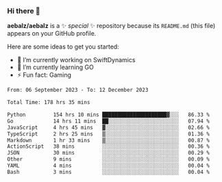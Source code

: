 ### Hi there 👋

**aebalz/aebalz** is a ✨ _special_ ✨ repository because its `README.md` (this file) appears on your GitHub profile.

Here are some ideas to get you started:

- 🔭 I’m currently working on SwiftDynamics
- 🌱 I’m currently learning GO
-  ⚡ Fun fact: Gaming
  
  <!--
- 👯 I’m looking to collaborate on ...
- 🤔 I’m looking for help with ...
- 💬 Ask me about ...
- 📫 How to reach me: ...
- 😄 Pronouns: ...
-->

<!--START_SECTION:waka-->

```txt
From: 06 September 2023 - To: 12 December 2023

Total Time: 178 hrs 35 mins

Python         154 hrs 10 mins █████████████████████▓░░░   86.33 %
Go             14 hrs 11 mins  ██░░░░░░░░░░░░░░░░░░░░░░░   07.94 %
JavaScript     4 hrs 45 mins   ▓░░░░░░░░░░░░░░░░░░░░░░░░   02.66 %
TypeScript     2 hrs 25 mins   ▒░░░░░░░░░░░░░░░░░░░░░░░░   01.36 %
Markdown       1 hr 33 mins    ▒░░░░░░░░░░░░░░░░░░░░░░░░   00.87 %
ActionScript   38 mins         ░░░░░░░░░░░░░░░░░░░░░░░░░   00.36 %
JSON           30 mins         ░░░░░░░░░░░░░░░░░░░░░░░░░   00.29 %
Other          9 mins          ░░░░░░░░░░░░░░░░░░░░░░░░░   00.09 %
YAML           4 mins          ░░░░░░░░░░░░░░░░░░░░░░░░░   00.04 %
Bash           3 mins          ░░░░░░░░░░░░░░░░░░░░░░░░░   00.04 %
```

<!--END_SECTION:waka-->
